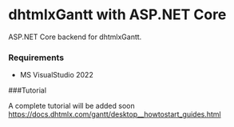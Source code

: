 dhtmlxGantt with ASP.NET Core
=============

ASP.NET Core backend for dhtmlxGantt.

### Requirements

- MS VisualStudio 2022

###Tutorial

A complete tutorial will be added soon https://docs.dhtmlx.com/gantt/desktop__howtostart_guides.html
